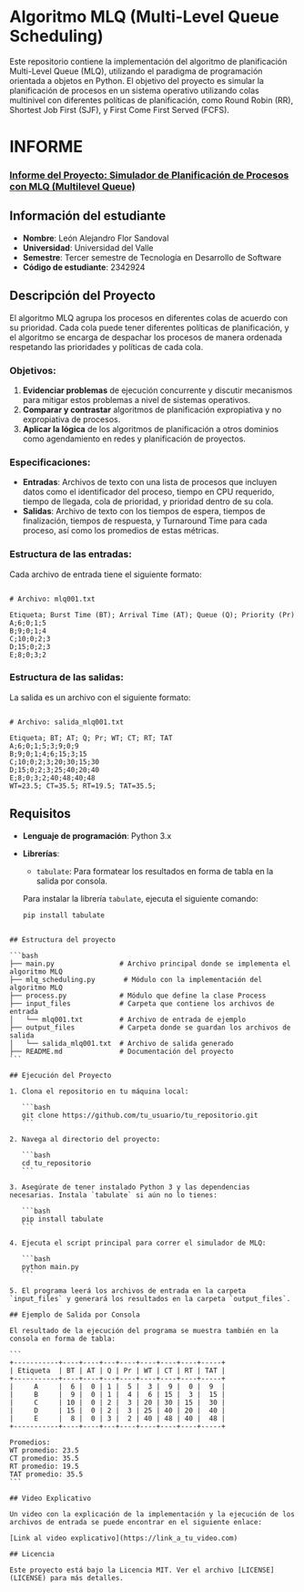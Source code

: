 # Algoritmo MLQ (Multi-Level Queue Scheduling)

Este repositorio contiene la implementación del algoritmo de planificación Multi-Level Queue (MLQ), utilizando el paradigma de programación orientada a objetos en Python. El objetivo del proyecto es simular la planificación de procesos en un sistema operativo utilizando colas multinivel con diferentes políticas de planificación, como Round Robin (RR), Shortest Job First (SJF), y First Come First Served (FCFS).

# **INFORME**
### [**Informe del Proyecto: Simulador de Planificación de Procesos con MLQ (Multilevel Queue)**](https://docs.google.com/document/d/1nU4pl-KyjaKm0x9StUpMeIPZFSxPriG-ZMirk30kQok/edit?usp=sharing)

## Información del estudiante

- **Nombre**: León Alejandro Flor Sandoval
- **Universidad**: Universidad del Valle
- **Semestre**: Tercer semestre de Tecnología en Desarrollo de Software
- **Código de estudiante**: 2342924

## Descripción del Proyecto

El algoritmo MLQ agrupa los procesos en diferentes colas de acuerdo con su prioridad. Cada cola puede tener diferentes políticas de planificación, y el algoritmo se encarga de despachar los procesos de manera ordenada respetando las prioridades y políticas de cada cola.

### Objetivos:

1. **Evidenciar problemas** de ejecución concurrente y discutir mecanismos para mitigar estos problemas a nivel de sistemas operativos.
2. **Comparar y contrastar** algoritmos de planificación expropiativa y no expropiativa de procesos.
3. **Aplicar la lógica** de los algoritmos de planificación a otros dominios como agendamiento en redes y planificación de proyectos.

### Especificaciones:

- **Entradas**: Archivos de texto con una lista de procesos que incluyen datos como el identificador del proceso, tiempo en CPU requerido, tiempo de llegada, cola de prioridad, y prioridad dentro de su cola.
- **Salidas**: Archivo de texto con los tiempos de espera, tiempos de finalización, tiempos de respuesta, y Turnaround Time para cada proceso, así como los promedios de estas métricas.

### Estructura de las entradas:

Cada archivo de entrada tiene el siguiente formato:
```

# Archivo: mlq001.txt

Etiqueta; Burst Time (BT); Arrival Time (AT); Queue (Q); Priority (Pr)
A;6;0;1;5
B;9;0;1;4
C;10;0;2;3
D;15;0;2;3
E;8;0;3;2

```

### Estructura de las salidas:
La salida es un archivo con el siguiente formato:

```

# Archivo: salida_mlq001.txt

Etiqueta; BT; AT; Q; Pr; WT; CT; RT; TAT
A;6;0;1;5;3;9;0;9
B;9;0;1;4;6;15;3;15
C;10;0;2;3;20;30;15;30
D;15;0;2;3;25;40;20;40
E;8;0;3;2;40;48;40;48
WT=23.5; CT=35.5; RT=19.5; TAT=35.5;

````

## Requisitos

- **Lenguaje de programación**: Python 3.x
- **Librerías**:
  - `tabulate`: Para formatear los resultados en forma de tabla en la salida por consola.

  Para instalar la librería `tabulate`, ejecuta el siguiente comando:

  ```bash
  pip install tabulate
````

## Estructura del proyecto

```bash
├── main.py                # Archivo principal donde se implementa el algoritmo MLQ
├── mlq_scheduling.py       # Módulo con la implementación del algoritmo MLQ
├── process.py             # Módulo que define la clase Process
├── input_files            # Carpeta que contiene los archivos de entrada
│   └── mlq001.txt         # Archivo de entrada de ejemplo
├── output_files           # Carpeta donde se guardan los archivos de salida
│   └── salida_mlq001.txt  # Archivo de salida generado
├── README.md              # Documentación del proyecto
```

## Ejecución del Proyecto

1. Clona el repositorio en tu máquina local:

   ```bash
   git clone https://github.com/tu_usuario/tu_repositorio.git
   ```

2. Navega al directorio del proyecto:

   ```bash
   cd tu_repositorio
   ```

3. Asegúrate de tener instalado Python 3 y las dependencias necesarias. Instala `tabulate` si aún no lo tienes:

   ```bash
   pip install tabulate
   ```

4. Ejecuta el script principal para correr el simulador de MLQ:

   ```bash
   python main.py
   ```

5. El programa leerá los archivos de entrada en la carpeta `input_files` y generará los resultados en la carpeta `output_files`.

## Ejemplo de Salida por Consola

El resultado de la ejecución del programa se muestra también en la consola en forma de tabla:

```
+-----------+----+----+---+----+----+----+----+-----+
| Etiqueta  | BT | AT | Q | Pr | WT | CT | RT | TAT |
+-----------+----+----+---+----+----+----+----+-----+
|     A     |  6 |  0 | 1 |  5 |  3 |  9 |  0 |  9  |
|     B     |  9 |  0 | 1 |  4 |  6 | 15 |  3 |  15 |
|     C     | 10 |  0 | 2 |  3 | 20 | 30 | 15 |  30 |
|     D     | 15 |  0 | 2 |  3 | 25 | 40 | 20 |  40 |
|     E     |  8 |  0 | 3 |  2 | 40 | 48 | 40 |  48 |
+-----------+----+----+---+----+----+----+----+-----+

Promedios:
WT promedio: 23.5
CT promedio: 35.5
RT promedio: 19.5
TAT promedio: 35.5
```

## Video Explicativo

Un video con la explicación de la implementación y la ejecución de los archivos de entrada se puede encontrar en el siguiente enlace:

[Link al video explicativo](https://link_a_tu_video.com)

## Licencia

Este proyecto está bajo la Licencia MIT. Ver el archivo [LICENSE](LICENSE) para más detalles.
